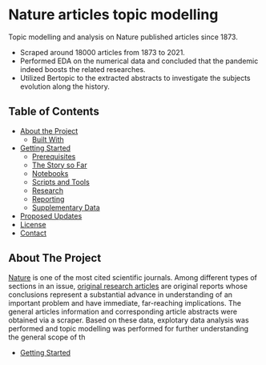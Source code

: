 # Nature articles topic modelling
Topic modelling and analysis on Nature published articles since 1873.

* Scraped around 18000 articles from 1873 to 2021.
* Performed EDA on the numerical data and concluded that the pandemic indeed boosts the related researches.
* Utilized Bertopic to the extracted abstracts to investigate the subjects evolution along the history.


<!-- TABLE OF CONTENTS -->
## Table of Contents

* [About the Project](#about-the-project)
  * [Built With](#built-with)
* [Getting Started](#getting-started)
  * [Prerequisites](#prerequisites)
  * [The Story so Far](#the-story-so-far)
  * [Notebooks](#notebooks)
  * [Scripts and Tools](#scripts-and-tools)
  * [Research](#research)
  * [Reporting](#reporting)
  * [Supplementary Data](#supplementary-data)
* [Proposed Updates](#proposed-updates)
* [License](#license)
* [Contact](#contact)

<!-- ABOUT THE PROJECT -->
## About The Project

<!-- ![product-screenshot-tbc](data/example-inference.png) -->
[Nature](https://www.nature.com/) is one of the most cited scientific journals. Among different types of sections in an issue, [original research articles](https://www.nature.com/nature/articles?type=article) are original reports whose conclusions represent a substantial advance in understanding of an important problem and have immediate, far-reaching implications. The general articles information and corresponding article abstracts were obtained via a scraper. Based on these data, explotary data analysis was performed and topic modelling was performed for further understanding the general scope of th
* [Getting Started](#getting-started)
